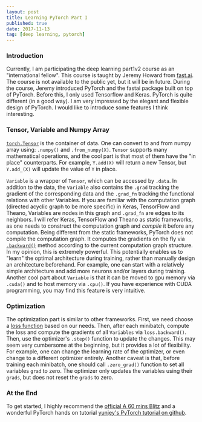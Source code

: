 ```yaml
---
layout: post
title: Learning PyTorch Part I 
published: true
date: 2017-11-13
tag: [deep learning, pytorch]
---
```


### Introduction
Currently, I am participating the deep learning part1v2 course as an "international
fellow". This course is taught by Jeremy Howard from
[fast.ai](http://http://www.fast.ai/). The course is not available to the
public yet, but it will be in future.  During the course, Jeremy introduced
PyTorch and the fastai package built on top of PyTorch.  Before this, I only
used Tensorflow and Keras. PyTorch is quite different (in a good way). I am
very impressed by the elegant and flexible design of PyTorch. I would like to
introduce some features I think interesting.

### Tensor, Variable and Numpy Array
[`torch.Tensor`](http://pytorch.org/docs/master/tensors.html) is the container
of data. One can convert to and from numpy array using: `.numpy()` and
`.from_numpy(X)`. `Tensor` supports many mathematical operations, and the cool
part is that most of them have the "in place" counterparts. For example, `Y.add(X)` 
will return a new Tensor, but `Y.add_(X)` will update the value of `Y` in
place.  

`Variable` is a wrapper of `Tensor`, which can be accessed by `.data`. 
In addition to the data, the `Variable` also contains the `.grad` tracking
the gradient of the corresponding data and the `.grad_fn` tracking the
functional relations with other Variables. If you are familiar with the
computation graph (directed acyclic graph to be more specific) in Keras,
TensorFlow and Theano, Variables are nodes in this graph and `.grad_fn` are
edges to its neighbors. I will refer Keras, TensorFlow and Theano as static
frameworks, as one needs to construct the computation graph and *compile* it
before any computation. Being different from the static frameworks, PyTorch does not
compile the computation graph. It computes the gradients on the fly via
[`.backward()`](http://pytorch.org/tutorials/beginner/blitz/autograd_tutorial.html)
method according to the current computation graph structure. In my opinion,
this is extremely powerful. This potentially enables us to "learn" the
optimal architecture during training, rather than manually design an
architecture beforehand. For example, one can start with a relatively simple
architecture and add more neurons and/or layers during training. 
Another cool part about `Variable` is that it can be moved to gpu memory
via `.cuda()` and to host memory via `.cpu()`. If you have experience with CUDA programming, 
you may find this feature is very intuitive. 

### Optimization 
The optimization part is similar to other frameworks.  First, we need choose a
[loss
function](http://pytorch.org/docs/master/_modules/torch/nn/modules/loss.html)
based on our needs.  Then, after each minibatch, compute the loss and compute
the gradients of all `Variables` via `loss.backward()`. Then, use the
optimizer's `.step()` function to update the changes.  This may seem very
cumbersome at the beginning, but it provides a lot of flexibility.  For
example, one can change the learning rate of the optimizer, or even change to a
different optimizer entirely. Another caveat is that, before training each
minibatch, one should call `.zero_grad()` function to set all variables `grad`
to zero. The optimizer only updates the variables using their `grads`, but does
not reset the `grads` to zero.

### At the End
To get started, I highly recommend the [official A 60 mins
Blitz](http://pytorch.org/tutorials/beginner/deep_learning_60min_blitz.html)
and a wonderful PyTorch hands on tutorial [yunjey's PyTorch tutorial on
github](https://github.com/yunjey/pytorch-tutorial).

